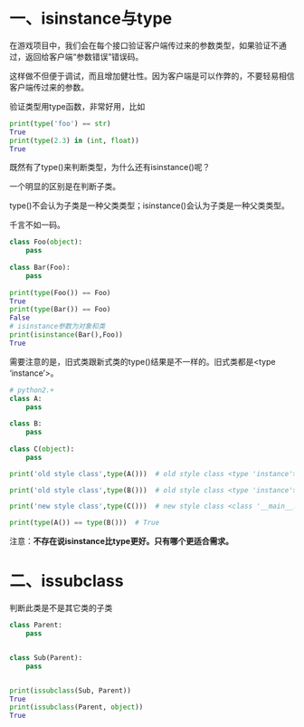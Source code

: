 # 一、isinstance与type

在游戏项目中，我们会在每个接口验证客户端传过来的参数类型，如果验证不通过，返回给客户端“参数错误”错误码。

这样做不但便于调试，而且增加健壮性。因为客户端是可以作弊的，不要轻易相信客户端传过来的参数。

验证类型用type函数，非常好用，比如

```python
print(type('foo') == str)
True
print(type(2.3) in (int, float))
True
```

既然有了type()来判断类型，为什么还有isinstance()呢？

一个明显的区别是在判断子类。

type()不会认为子类是一种父类类型；isinstance()会认为子类是一种父类类型。

千言不如一码。

```python
class Foo(object):
    pass
 
class Bar(Foo):
    pass
 
print(type(Foo()) == Foo)
True
print(type(Bar()) == Foo)
False
# isinstance参数为对象和类
print(isinstance(Bar(),Foo))
True
```

需要注意的是，旧式类跟新式类的type()结果是不一样的。旧式类都是<type ‘instance’>。

```python
# python2.+
class A:
    pass
 
class B:
    pass
 
class C(object):
    pass

print('old style class',type(A()))  # old style class <type 'instance'>

print('old style class',type(B()))  # old style class <type 'instance'>

print('new style class',type(C()))  # new style class <class '__main__.C'>

print(type(A()) == type(B()))  # True
```

注意：**不存在说isinstance比type更好。只有哪个更适合需求。**

# 二、issubclass

判断此类是不是其它类的子类

```python
class Parent:
    pass


class Sub(Parent):
    pass


print(issubclass(Sub, Parent))
True
print(issubclass(Parent, object))
True
```